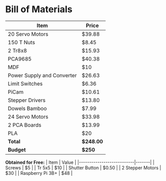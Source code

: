 # Bill of Materials

| Item                      | Price  |
|---------------------------|--------|
| 20 Servo Motors           | $39.88 |
| 150 T Nuts                | $8.45  |
| 2 Tr8x8                   | $15.93 |
| PCA9685                   | $40.38 |
| MDF                       | $10    |
| Power Supply and Converter | $26.63 |
| Limit Switches            | $6.36  |
| PiCam                     | $10.61 |
| Stepper Drivers           | $13.80 |
| Dowels Bamboo             | $7.99  |
| 24 Servo Motors           | $33.98 |
| 2 PCA Boards              | $13.99 |
| PLA                       | $20    |
| **Total**                 | **$248.00** |
| **Budget**                | **$250**    |

**Obtained for Free:**
| Item                      | Value |
|---------------------------|-------|
| Screws                    | $5    |
| Tr 5x5                    | $10   |
| Shutter Button            | $0.50 |
| 2 Stepper Motors          | $30   |
| Raspberry Pi 3B+          | $48   |
